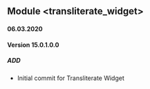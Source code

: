 ## Module <transliterate_widget>

#### 06.03.2020
#### Version 15.0.1.0.0
##### ADD
- Initial commit for Transliterate Widget
